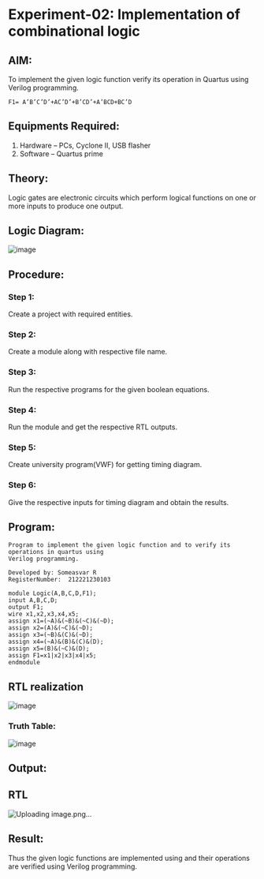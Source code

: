 # Experiment-02: Implementation of combinational logic

 
## AIM:
To implement the given logic function verify its operation in Quartus using Verilog programming.
```
F1= A’B’C’D’+AC’D’+B’CD’+A’BCD+BC’D
```
 
 
 
## Equipments Required:
1. Hardware – PCs, Cyclone II, USB flasher
2. Software – Quartus prime


## Theory:
Logic gates are electronic circuits which perform logical functions on one or more inputs to produce one output.
 

## Logic Diagram:
![image](https://github.com/SOMEASVAR/Experiment--02-Implementation-of-combinational-logic-/assets/93434149/a665c88c-10e7-4fca-b491-faf26b4f94b4)



## Procedure:
### Step 1:
Create a project with required entities.

### Step 2: 
Create a module along with respective file name.

### Step 3: 
Run the respective programs for the given boolean equations.

### Step 4:
Run the module and get the respective RTL outputs.

### Step 5: 
Create university program(VWF) for getting timing diagram.

### Step 6: 
Give the respective inputs for timing diagram and obtain the results.

## Program:
```
Program to implement the given logic function and to verify its operations in quartus using
Verilog programming.

Developed by: Someasvar R
RegisterNumber:  212221230103
```
```
module Logic(A,B,C,D,F1);
input A,B,C,D;
output F1;
wire x1,x2,x3,x4,x5;
assign x1=(~A)&(~B)&(~C)&(~D);
assign x2=(A)&(~C)&(~D);
assign x3=(~B)&(C)&(~D);
assign x4=(~A)&(B)&(C)&(D);
assign x5=(B)&(~C)&(D);
assign F1=x1|x2|x3|x4|x5;
endmodule
```
## RTL realization
![image](https://github.com/SOMEASVAR/Experiment--02-Implementation-of-combinational-logic-/assets/93434149/d395b283-1d45-4a3c-8a9a-cf8cbda4b891)
### Truth Table:
![image](https://github.com/SOMEASVAR/Experiment--02-Implementation-of-combinational-logic-/assets/93434149/4bd7dea9-6f7f-43c5-bab2-ee06b5bbd37e)


## Output:
## RTL
![Uploading image.png…]()


## Result:
Thus the given logic functions are implemented using  and their operations are verified using Verilog programming.
